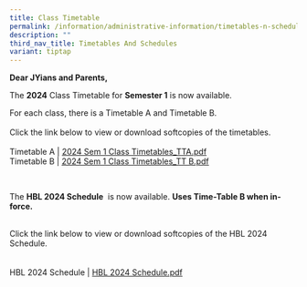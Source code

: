 ```yaml
---
title: Class Timetable
permalink: /information/administrative-information/timetables-n-schedules/class-timetable/
description: ""
third_nav_title: Timetables And Schedules
variant: tiptap
---
```

<p><strong>Dear JYians and Parents,</strong></p>
<p>The&nbsp;<strong>2024</strong>&nbsp;Class Timetable for&nbsp;<strong>Semester 1</strong>&nbsp;is now available.</p>
<p>For each class, there is a Timetable A and Timetable B.<br><br>Click the link below to view or download softcopies of the timetables.<br><br>Timetable A | <a href="https://drive.google.com/drive/folders/1vepltGEhK8FHOVnEKZnBQVawcxGjpj4P">2024 Sem 1 Class Timetables_TTA.pdf</a><br>Timetable B |&nbsp;<a href="https://drive.google.com/drive/folders/1vepltGEhK8FHOVnEKZnBQVawcxGjpj4P">2024 Sem 1 Class Timetables_TT B.pdf</a></p><br>




<p><strong></strong></p>
<p>The&nbsp;<strong>HBL 2024 Schedule</strong>&nbsp;<strong></strong>&nbsp;is now available.&nbsp;<strong>Uses Time-Table B when in-force.</strong></p><br>Click the link below to view or download softcopies of the HBL 2024 Schedule.<br><br><br>HBL 2024 Schedule | <a href="https://drive.google.com/drive/folders/1vepltGEhK8FHOVnEKZnBQVawcxGjpj4P">HBL 2024 Schedule.pdf</a><br>